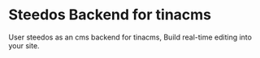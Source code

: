 # Steedos Backend for tinacms
User steedos as an cms backend for tinacms, Build real-time editing into your site.
